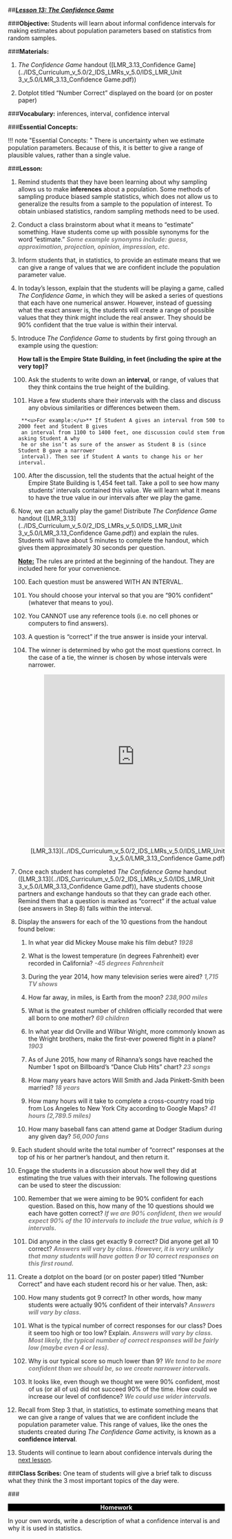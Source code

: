 ##***<u>Lesson 13: The Confidence Game</u>***

###**Objective:**
Students will learn about informal confidence intervals for making estimates about population parameters
based on statistics from random samples.

###**Materials:**
1. *The Confidence Game* handout ([LMR_3.13_Confidence Game](../IDS_Curriculum_v_5.0/2_IDS_LMRs_v_5.0/IDS_LMR_Unit 3_v_5.0/LMR_3.13_Confidence Game.pdf))

2. Dotplot titled “Number Correct” displayed on the board (or on poster paper)

###**Vocabulary:**
inferences, interval, confidence interval

###**Essential Concepts:**

!!! note "Essential Concepts: "
    There is uncertainty when we estimate population parameters. Because of this, it
    is better to give a range of plausible values, rather than a single value.

###**Lesson:**
1. Remind students that they have been learning about why sampling allows us to make **inferences**
about a population. Some methods of sampling produce biased sample statistics, which does not
allow us to generalize the results from a sample to the population of interest. To obtain unbiased
statistics, random sampling methods need to be used.

2. Conduct a class brainstorm about what it means to “estimate” something. Have students come up
with possible synonyms for the word “estimate.” <span style="color:grey">***Some example synonyms include: guess,
approximation, projection, opinion, impression, etc.***</span>

3. Inform students that, in statistics, to provide an estimate means that we can give a range of
values that we are confident include the population parameter value.

4. In today’s lesson, explain that the students will be playing a game, called *The Confidence Game*,
in which they will be asked a series of questions that each have one numerical answer. However,
instead of guessing what the exact answer is, the students will create a range of possible values
that they think might include the real answer. They should be 90% confident that the true value is
within their interval.

5. Introduce *The Confidence Game* to students by first going through an example using the
question:

    **How tall is the Empire State Building, in feet (including the spire at the very top)?**
    
    100. Ask the students to write down an **interval**, or range, of values that they think contains
    the true height of the building.

    100. Have a few students share their intervals with the class and discuss any obvious
    similarities or differences between them.

        **<u>For example:</u>** If Student A gives an interval from 500 to 2000 feet and Student B gives
        an interval from 1100 to 1400 feet, one discussion could stem from asking Student A why
        he or she isn’t as sure of the answer as Student B is (since Student B gave a narrower
        interval). Then see if Student A wants to change his or her interval.
        
    100. After the discussion, tell the students that the actual height of the Empire State Building is
    1,454 feet tall. Take a poll to see how many students’ intervals contained this value. We
    will learn what it means to have the true value in our intervals after we play the game.

6. Now, we can actually play the game! Distribute *The Confidence Game* handout ([LMR_3.13](../IDS_Curriculum_v_5.0/2_IDS_LMRs_v_5.0/IDS_LMR_Unit 3_v_5.0/LMR_3.13_Confidence Game.pdf)) and
explain the rules. Students will have about 5 minutes to complete the handout, which gives them
approximately 30 seconds per question.

    **<u>Note:</u>** The rules are printed at the beginning of the handout. They are included here for your
    convenience.

    100. Each question must be answered WITH AN INTERVAL.

    100. You should choose your interval so that you are “90% confident” (whatever that means to
    you).

    100. You CANNOT use any reference tools (i.e. no cell phones or computers to find answers).

    100. A question is “correct” if the true answer is inside your interval.

    100. The winner is determined by who got the most questions correct. In the case of a tie, the
    winner is chosen by whose intervals were narrower.

    <div align="right"><iframe src="https://docs.google.com/viewerng/viewer?url=https://curriculum.idsucla.org/IDS_Curriculum_v_5.0_preview/2_IDS_LMRs_v_5.0/IDS_LMR_Unit 3_v_5.0/LMR_3.13_Confidence Game.pdf&embedded=true" style=" width:420px;height:400px;" frameborder="0"></iframe><br>[LMR_3.13](../IDS_Curriculum_v_5.0/2_IDS_LMRs_v_5.0/IDS_LMR_Unit 3_v_5.0/LMR_3.13_Confidence Game.pdf)</div>

7. Once each student has completed *The Confidence Game* handout ([LMR_3.13](../IDS_Curriculum_v_5.0/2_IDS_LMRs_v_5.0/IDS_LMR_Unit 3_v_5.0/LMR_3.13_Confidence Game.pdf)), have students
choose partners and exchange handouts so that they can grade each other. Remind them that a
question is marked as “correct” if the actual value (see answers in Step 8) falls within the interval.

8. Display the answers for each of the 10 questions from the handout found below:

    1) In what year did Mickey Mouse make his film debut? <span style="color:grey">***1928***</span>

    2) What is the lowest temperature (in degrees Fahrenheit) ever recorded in California? <span style="color:grey">***-45
    degrees Fahrenheit***</span>

    3) During the year 2014, how many television series were aired? <span style="color:grey">***1,715 TV shows***</span>

    4) How far away, in miles, is Earth from the moon? <span style="color:grey">***238,900 miles***</span>

    5) What is the greatest number of children officially recorded that were all born to one
    mother? <span style="color:grey">***69 children***</span>

    6) In what year did Orville and Wilbur Wright, more commonly known as the Wright brothers,
    make the first-ever powered flight in a plane? <span style="color:grey">***1903***</span>

    7) As of June 2015, how many of Rihanna’s songs have reached the Number 1 spot on
    Billboard’s “Dance Club Hits” chart? <span style="color:grey">***23 songs***</span>

    8) How many years have actors Will Smith and Jada Pinkett-Smith been married? <span style="color:grey">***18 years***</span>

    9) How many hours will it take to complete a cross-country road trip from Los Angeles to
    New York City according to Google Maps? <span style="color:grey">***41 hours (2,789.5 miles)***</span>
    
    10) How many baseball fans can attend game at Dodger Stadium during any given day?
    <span style="color:grey">***56,000 fans***</span>

9. Each student should write the total number of “correct” responses at the top of his or her partner’s
handout, and then return it.

10. Engage the students in a discussion about how well they did at estimating the true values with
their intervals. The following questions can be used to steer the discussion:

    100. Remember that we were aiming to be 90% confident for each question. Based on this,
    how many of the 10 questions should we each have gotten correct? <span style="color:grey">***If we are 90%
    confident, then we would expect 90% of the 10 intervals to include the true value,
    which is 9 intervals.***</span>

    100. Did anyone in the class get exactly 9 correct? Did anyone get all 10 correct? <span style="color:grey">***Answers
    will vary by class. However, it is very unlikely that many students will have gotten 9
    or 10 correct responses on this first round.***</span>

11. Create a dotplot on the board (or on poster paper) titled “Number Correct” and have each student
record his or her value. Then, ask:

    100. How many students got 9 correct? In other words, how many students were actually 90%
    confident of their intervals? <span style="color:grey">***Answers will vary by class.***</span>

    100. What is the typical number of correct responses for our class? Does it seem too high or
    too low? Explain. <span style="color:grey">***Answers will vary by class. Most likely, the typical number of
    correct responses will be fairly low (maybe even 4 or less).***</span>

    100. Why is our typical score so much lower than 9? <span style="color:grey">***We tend to be more confident than we
    should be, so we create narrower intervals.***</span>

    100. It looks like, even though we thought we were 90% confident, most of us (or all of us) did
    not succeed 90% of the time. How could we increase our level of confidence? <span style="color:grey">***We could
    use wider intervals.***</span>

12. Recall from Step 3 that, in statistics, to estimate something means that we can give a range of
values that we are confident include the population parameter value. This range of values, like
the ones the students created during *The Confidence Game* activity, is known as a **confidence
interval**.

13. Students will continue to learn about confidence intervals during the [next lesson](lesson14.md).

###**Class Scribes:**
One team of students will give a brief talk to discuss what they think the 3 most important topics of the
day were.

###<p style="background: black; color: white; text-align: center;">**Homework**</p>
In your own words, write a description of what a confidence interval is and why it is used in statistics.